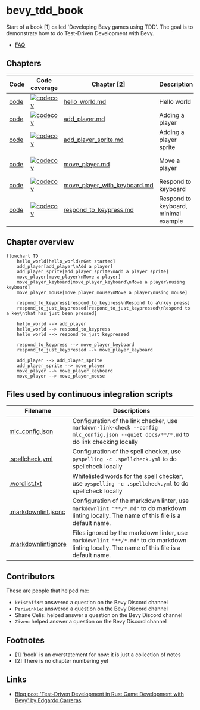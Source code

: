 # bevy_tdd_book

Start of a book [1] called 'Developing Bevy games using TDD'.
The goal is to demonstrate how to do Test-Driven Development with Bevy.

* [FAQ](faq.md)

## Chapters

Code                                                                               |Code coverage                                                                                                                                                                                                |Chapter [2]                                                 |Description                          |Concepts
-----------------------------------------------------------------------------------|-------------------------------------------------------------------------------------------------------------------------------------------------------------------------------------------------------------|------------------------------------------------------------|-------------------------------------|------------------
[code](https://github.com/richelbilderbeek/bevy_tdd_book_hello_world)              |[![codecov](https://codecov.io/gh/richelbilderbeek/bevy_tdd_book_hello_world/graph/badge.svg?token=XAVFZYDQKZ)](https://codecov.io/gh/richelbilderbeek/bevy_tdd_book_hello_world)                            |[hello_world.md](hello_world.md)                            |Hello world                          |A minimal `App`
[code](https://github.com/richelbilderbeek/bevy_tdd_book_add_player)               |[![codecov](https://codecov.io/gh/richelbilderbeek/bevy_tdd_book_add_player/graph/badge.svg?token=XAVFZYDQKZ)](https://codecov.io/gh/richelbilderbeek/bevy_tdd_book_add_player)                              |[add_player.md](add_player.md)                              |Adding a player                      |Using `Components`
[code](https://github.com/richelbilderbeek/bevy_tdd_book_add_player_sprite)        |[![codecov](https://codecov.io/gh/richelbilderbeek/bevy_tdd_book_add_player_sprite/graph/badge.svg?token=XAVFZYDQKZ)](https://codecov.io/gh/richelbilderbeek/bevy_tdd_book_add_player_sprite)                |[add_player_sprite.md](add_player_sprite.md)                |Adding a player sprite               |Using closures and `SpriteBundles`
[code](https://github.com/richelbilderbeek/bevy_tdd_book_move_player)              |[![codecov](https://codecov.io/gh/richelbilderbeek/bevy_tdd_book_move_player/graph/badge.svg?token=XAVFZYDQKZ)](https://codecov.io/gh/richelbilderbeek/bevy_tdd_book_move_player)                            |[move_player.md](move_player.md)                            |Move a player                        |Extending a structure, using a `Query`
[code](https://github.com/richelbilderbeek/bevy_tdd_book_move_player_with_keyboard)|[![codecov](https://codecov.io/gh/richelbilderbeek/bevy_tdd_book_move_player_with_keyboard/graph/badge.svg?token=XAVFZYDQKZ)](https://codecov.io/gh/richelbilderbeek/bevy_tdd_book_move_player_with_keyboard)|[move_player_with_keyboard.md](move_player_with_keyboard.md)|Respond to keyboard                  |.
[code](https://github.com/richelbilderbeek/bevy_tdd_book_respond_to_keypress)      |[![codecov](https://codecov.io/gh/richelbilderbeek/bevy_tdd_book_respond_to_keypress/graph/badge.svg?token=XAVFZYDQKZ)](https://codecov.io/gh/richelbilderbeek/bevy_tdd_book_respond_to_keypress)            |[respond_to_keypress.md](respond_to_keypress.md)            |Respond to keyboard, minimal example |Minimal example

## Chapter overview

```mermaid
flowchart TD
    hello_world[hello_world\nGet started]
    add_player[add_player\nAdd a player]
    add_player_sprite[add_player_sprite\nAdd a player sprite]
    move_player[move_player\nMove a player]
    move_player_keyboard[move_player_keyboard\nMove a player\nusing keyboard]
    move_player_mouse[move_player_mouse\nMove a player\nusing mouse]

    respond_to_keypress[respond_to_keypress\nRespond to a\nkey press]
    respond_to_just_keypressed[respond_to_just_keypressed\nRespond to a key\nthat has just been pressed]

    hello_world --> add_player
    hello_world --> respond_to_keypress
    hello_world --> respond_to_just_keypressed

    respond_to_keypress --> move_player_keyboard
    respond_to_just_keypressed --> move_player_keyboard

    add_player --> add_player_sprite
    add_player_sprite --> move_player
    move_player --> move_player_keyboard
    move_player --> move_player_mouse
```

## Files used by continuous integration scripts

Filename                              |Descriptions
--------------------------------------|--------------------------------------------------------------------------------------------------------------------------------------
[mlc_config.json](mlc_config.json)    |Configuration of the link checker, use `markdown-link-check --config mlc_config.json --quiet docs/**/*.md` to do link checking locally
[.spellcheck.yml](.spellcheck.yml)    |Configuration of the spell checker, use `pyspelling -c .spellcheck.yml` to do spellcheck locally
[.wordlist.txt](.wordlist.txt)        |Whitelisted words for the spell checker, use `pyspelling -c .spellcheck.yml` to do spellcheck locally
[.markdownlint.jsonc](.markdownlint.jsonc)|Configuration of the markdown linter, use `markdownlint "**/*.md"` to do markdown linting locally. The name of this file is a default name.
[.markdownlintignore](.markdownlintignore)|Files ignored by the markdown linter, use `markdownlint "**/*.md"` to do markdown linting locally. The name of this file is a default name.

## Contributors

These are people that helped me:

* `kristoff3r`: answered a question on the Bevy Discord channel
* `Periwinkle`: answered a question on the Bevy Discord channel
* Shane Celis: helped answer a question on the Bevy Discord channel
* `Ziven`: helped answer a question on the Bevy Discord channel

## Footnotes

* [1] 'book' is an overstatement for now: it is just a collection of notes
* [2] There is no chapter numbering yet

## Links

* [Blog post 'Test-Driven Development in Rust Game Development with Bevy' by Edgardo Carreras](https://edgardocarreras.com/blog/tdd-in-rust-game-engine-bevy/)
